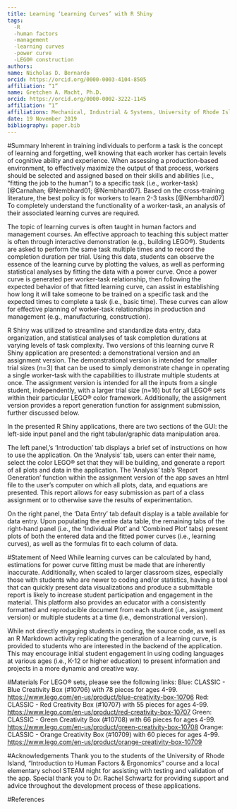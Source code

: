 ```yaml
---
title: Learning ‘Learning Curves’ with R Shiny
tags:
  -R
  -human factors
  -management
  -learning curves
  -power curve
  -LEGO®️ construction
authors:
name: Nicholas D. Bernardo
orcid: https://orcid.org/0000-0003-4104-8505
affiliation: “1”
name: Gretchen A. Macht, Ph.D.
orcid: https://orcid.org/0000-0002-3222-1145
affiliation: “1”
affiliations: Mechanical, Industrial & Systems, University of Rhode Island
date: 19 November 2019
bibliography: paper.bib
---
```

#Summary
Inherent in training individuals to perform a task is the concept of learning and forgetting, well knowing that each worker has certain levels of cognitive ability and experience. When assessing a production-based environment, to effectively maximize the output of that process, workers should be selected and assigned based on their skills and abilities (i.e., “fitting the job to the human”) to a specific task (i.e., worker-task) [@Carnahan; @Nembhard01; @Nembhard07]. Based on the cross-training literature, the best policy is for workers to learn 2-3 tasks [@Nembhard07] To completely understand the functionality of a worker-task, an analysis of their associated learning curves are required. 

The topic of learning curves is often taught in human factors and management courses. An effective approach to teaching this subject matter is often through interactive demonstration (e.g., building LEGO®️). Students are asked to perform the same task multiple times and to record the completion duration per trial. Using this data, students can observe the essence of the learning curve by plotting the values, as well as performing statistical analyses by fitting the data with a power curve. Once a power curve is generated per worker-task relationship, then following the expected behavior of that fitted learning curve, can assist in establishing how long it will take someone to be trained on a specific task and the expected times to complete a task (i.e., basic time). These curves can allow for effective planning of worker-task relationships in production and management (e.g., manufacturing, construction). 

R Shiny was utilized to streamline and standardize data entry, data organization, and statistical analyses of task completion durations at varying levels of task complexity. Two versions of this learning curve R Shiny application are presented: a demonstrational version and an assignment version. The demonstrational version is intended for smaller trial sizes (n=3) that can be used to simply demonstrate change in operating a single worker-task with the capabilities to illustrate multiple students at once. The assignment version is intended for all the inputs from a single student, independently, with a larger trial size (n=16) but for all LEGO®️ sets within their particular LEGO®️ color framework. Additionally, the assignment version provides a report generation function for assignment submission, further discussed below. 

In the presented R Shiny applications, there are two sections of the GUI: the left-side input panel and the right tabular/graphic data manipulation area. 

The left panel,’s ‘Introduction’ tab displays a brief set of instructions on how to use the application. On the ‘Analysis’ tab, users can enter their name, select the color LEGO®️ set that they will be building, and generate a report of all plots and data in the application. The ‘Analysis’ tab’s ‘Report Generation’ function within the assignment version of the app saves an html file to the user’s computer on which all plots, data, and equations are presented. This report allows for easy submission as part of a class assignment or to otherwise save the results of experimentation. 

On the right panel, the ‘Data Entry’ tab default display is a table available for data entry. Upon populating the entire data table, the remaining tabs of the right-hand panel (i.e., the ‘Individual Plot’ and ‘Combined Plot’ tabs) present plots of both the entered data and the fitted power curves (i.e., learning curves), as well as the formulas fit to each column of data.


#Statement of Need
While learning curves can be calculated by hand, estimations for power curve fitting must be made that are inherently inaccurate. Additionally, when scaled to larger classroom sizes, especially those with students who are newer to coding and/or statistics, having a tool that can quickly present data visualizations and produce a submittable report is likely to increase student participation and engagement in the material. This platform also provides an educator with a consistently formatted and reproducible document from each student (i.e., assignment version) or multiple students at a time (i.e., demonstrational version). 

While not directly engaging students in coding, the source code, as well as an R Markdown activity replicating the generation of a learning curve, is provided to students who are interested in the backend of the application. This may encourage initial student engagement in using coding languages at various ages (i.e., K-12 or higher education) to present information and projects in a more dynamic and creative way.

#Materials
For LEGO®️ sets, please see the following links:
Blue: CLASSIC - Blue Creativity Box (#10706) with 78 pieces for ages 4-99. https://www.lego.com/en-us/product/blue-creativity-box-10706
Red: CLASSIC - Red Creativity Box (#10707) with 55 pieces for ages 4-99. https://www.lego.com/en-us/product/red-creativity-box-10707
Green: CLASSIC - Green Creativity Box (#10708) with 66 pieces for ages 4-99. https://www.lego.com/en-us/product/green-creativity-box-10708
Orange: CLASSIC - Orange Creativity Box (#10709) with 60 pieces for ages 4-99. https://www.lego.com/en-us/product/orange-creativity-box-10709

#Acknowledgements
Thank you to the students of the University of Rhode Island, “Introduction to Human Factors & Ergonomics” course and a local elementary school STEAM night for assisting with testing and validation of the app. Special thank you to Dr. Rachel Schwartz for providing support and advice throughout the development process of these applications.

#References
